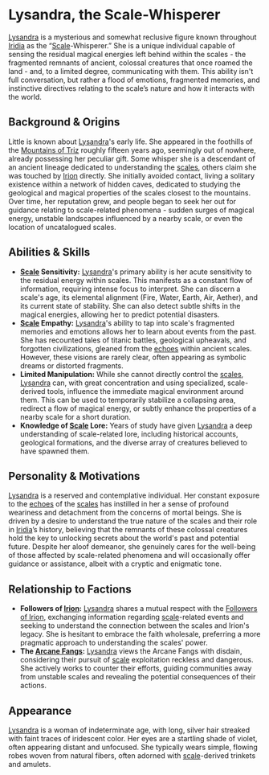 # Lysandra, the Scale-Whisperer

[Lysandra](/raw/20250501/character/lysandra.md) is a mysterious and somewhat reclusive figure known throughout [Iridia](/geography/world/iridia.md) as the “[Scale](/geography/landmark/scale.md)-Whisperer.” She is a unique individual capable of sensing the residual magical energies left behind within the scales - the fragmented remnants of ancient, colossal creatures that once roamed the land - and, to a limited degree, communicating with them. This ability isn't full conversation, but rather a flood of emotions, fragmented memories, and instinctive directives relating to the scale’s nature and how it interacts with the world.

## Background & Origins

Little is known about [Lysandra](/raw/20250501/character/lysandra.md)'s early life. She appeared in the foothills of the [Mountains of Triz](/geography/region/mountains-of-triz.md) roughly fifteen years ago, seemingly out of nowhere, already possessing her peculiar gift. Some whisper she is a descendant of an ancient lineage dedicated to understanding the [scales](/geography/landmark/scale.md), others claim she was touched by [Irion](/being/deity/irion.md) directly.  She initially avoided contact, living a solitary existence within a network of hidden caves, dedicated to studying the geological and magical properties of the scales closest to the mountains. Over time, her reputation grew, and people began to seek her out for guidance relating to scale-related phenomena - sudden surges of magical energy, unstable landscapes influenced by a nearby scale, or even the location of uncatalogued scales.

## Abilities & Skills

*   **[Scale](/geography/landmark/scale.md) Sensitivity:** [Lysandra](/raw/20250501/character/lysandra.md)'s primary ability is her acute sensitivity to the residual energy within scales. This manifests as a constant flow of information, requiring intense focus to interpret. She can discern a scale's age, its elemental alignment (Fire, Water, Earth, Air, Aether), and its current state of stability. She can also detect subtle shifts in the magical energies, allowing her to predict potential disasters.
*   **[Scale](/geography/landmark/scale.md) Empathy:** [Lysandra](/raw/20250501/character/lysandra.md)'s ability to tap into scale's fragmented memories and emotions allows her to learn about events from the past. She has recounted tales of titanic battles, geological upheavals, and forgotten civilizations, gleaned from the [echoes](/raw/20250501/soul/echoes.md) within ancient scales. However, these visions are rarely clear, often appearing as symbolic dreams or distorted fragments.
*   **Limited Manipulation:** While she cannot directly control the [scales](/geography/landmark/scale.md), [Lysandra](/raw/20250501/character/lysandra.md) can, with great concentration and using specialized, scale-derived tools, influence the immediate magical environment around them. This can be used to temporarily stabilize a collapsing area, redirect a flow of magical energy, or subtly enhance the properties of a nearby scale for a short duration.
*   **Knowledge of [Scale](/geography/landmark/scale.md) Lore:** Years of study have given [Lysandra](/raw/20250501/character/lysandra.md) a deep understanding of scale-related lore, including historical accounts, geological formations, and the diverse array of creatures believed to have spawned them.

## Personality & Motivations

[Lysandra](/raw/20250501/character/lysandra.md) is a reserved and contemplative individual. Her constant exposure to the [echoes](/raw/20250501/soul/echoes.md) of the [scales](/geography/landmark/scale.md) has instilled in her a sense of profound weariness and detachment from the concerns of mortal beings. She is driven by a desire to understand the true nature of the scales and their role in [Iridia](/geography/world/iridia.md)’s history, believing that the remnants of these colossal creatures hold the key to unlocking secrets about the world's past and potential future. Despite her aloof demeanor, she genuinely cares for the well-being of those affected by scale-related phenomena and will occasionally offer guidance or assistance, albeit with a cryptic and enigmatic tone.

## Relationship to Factions

*   **Followers of [Irion](/being/deity/irion.md):** [Lysandra](/raw/20250501/character/lysandra.md) shares a mutual respect with the [Followers of Irion](/structure/society/factions/followers-of-irion.md), exchanging information regarding [scale](/geography/landmark/scale.md)-related events and seeking to understand the connection between the scales and Irion's legacy. She is hesitant to embrace the faith wholesale, preferring a more pragmatic approach to understanding the scales' power.
*   **The [Arcane Fangs](/structure/society/factions/arcane-fangs.md):** [Lysandra](/raw/20250501/character/lysandra.md) views the Arcane Fangs with disdain, considering their pursuit of [scale](/geography/landmark/scale.md) exploitation reckless and dangerous. She actively works to counter their efforts, guiding communities away from unstable scales and revealing the potential consequences of their actions.

## Appearance

[Lysandra](/raw/20250501/character/lysandra.md) is a woman of indeterminate age, with long, silver hair streaked with faint traces of iridescent color. Her eyes are a startling shade of violet, often appearing distant and unfocused. She typically wears simple, flowing robes woven from natural fibers, often adorned with [scale](/geography/landmark/scale.md)-derived trinkets and amulets.

